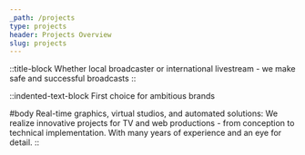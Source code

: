 ```yaml
---
_path: /projects
type: projects
header: Projects Overview
slug: projects
---
```


::title-block
Whether local broadcaster or international livestream - we make safe and successful broadcasts
::

::indented-text-block
First choice for ambitious brands

#body
Real-time graphics, virtual studios, and automated solutions: We realize innovative projects for TV and web productions - from conception to technical implementation. With many years of experience and an eye for detail.
::
